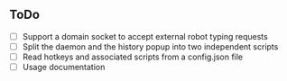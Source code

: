 ## ToDo

-   [ ] Support a domain socket to accept external robot typing requests
-   [ ] Split the daemon and the history popup into two independent scripts
-   [ ] Read hotkeys and associated scripts from a config.json file
-   [ ] Usage documentation
